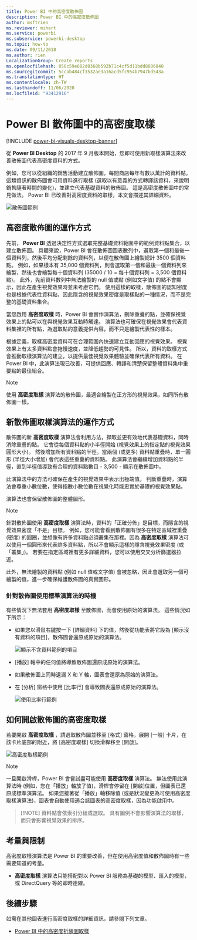 ```yaml
---
title: Power BI 中的高密度散佈圖
description: Power BI 中的高密度散佈圖
author: msftrien
ms.reviewer: mihart
ms.service: powerbi
ms.subservice: powerbi-desktop
ms.topic: how-to
ms.date: 09/11/2018
ms.author: rien
LocalizationGroup: Create reports
ms.openlocfilehash: 850c59e682d0368b592b71c4cf5d11bdd8806848
ms.sourcegitcommit: 5ccab484cf3532ae3a16acd5fc954b7947bd543a
ms.translationtype: HT
ms.contentlocale: zh-TW
ms.lasthandoff: 11/06/2020
ms.locfileid: "93412916"
---
```

# <a name="high-density-sampling-in-power-bi-scatter-charts"></a>Power BI 散佈圖中的高密度取樣

[!INCLUDE [power-bi-visuals-desktop-banner](../includes/power-bi-visuals-desktop-banner.md)]

從 **Power BI Desktop** 的 2017 年 9 月版本開始，您即可使用新取樣演算法來改善散佈圖代表高密度資料的方式。

例如，您可以從組織的銷售活動建立散佈圖，每間商店每年有數以萬計的資料點。 這類資訊的散佈圖會可用資料進行取樣 (選取以有意義的方式轉譯該資料，來說明銷售隨著時間的變化)，並建立代表基礎資料的散佈圖。 這是高密度散佈圖中的常見做法。 Power BI 已改善對高密度資料的取樣，本文會描述其詳細資料。

![散佈圖範例](media/desktop-high-density-scatter-charts/high-density-scatter-charts-01.png)

## <a name="how-high-density-scatter-charts-work"></a>高密度散佈圖的運作方式
先前， **Power BI** 透過決定性方式選取完整基礎資料範圍中的範例資料點集合，以建立散佈圖。 具體來說，Power BI 會在散佈圖圖表數列中，選取第一個和最後一個資料列，然後平均分配剩餘的資料列，以便在散佈圖上繪製總計 3500 個資料點。 例如，如果樣本有 35,000 個資料列，則會選取第一個和最後一個資料列來繪製，然後也會繪製每十個資料列 (35000 / 10 = 每十個資料列 = 3,500 個資料點)。 此外，先前資料數列中無法繪製的 null 值或點 (例如文字值) 的點不會顯示，因此在產生視覺效果時並未考慮它們。 使用這樣的取樣，散佈圖的認知密度也是根據代表性資料點，因此隱含的視覺效果密度是取樣點的一種情況，而不是完整的基礎資料集合。

當您啟用 **高密度取樣** 時，Power BI 會實作演算法，刪除重疊的點，並確保視覺效果上的點可以在與視覺效果互動時觸達。 演算法也可確保在視覺效果會代表資料集裡的所有點，為選取點的意義提供內容，而不只是繪製代表性的樣本。

根據定義，取樣高密度資料可在合理範圍內快速建立互動回應的視覺效果。 視覺效果上有太多資料點會拖慢速度，並降低趨勢的可見性。 所以，資料的取樣方式會推動取樣演算法的建立，以提供最佳視覺效果體驗並確保代表所有資料。 在 Power BI 中，此演算法現已改善，可提供回應、轉譯和清楚保留整體資料集中重要點的最佳組合。

> [!NOTE]
> 使用 **高密度取樣** 演算法的散佈圖，最適合繪製在正方形的視覺效果，如同所有散佈圖一樣。
> 
> 

## <a name="how-the-new-scatter-chart-sampling-algorithm-works"></a>新散佈圖取樣演算法的運作方式
散佈圖的新 **高密度取樣** 演算法會利用方法，擷取並更有效地代表基礎資料，同時消除重疊的點。 它會從每個資料點的小半徑開始 (視覺效果上的指定點的視覺效果圓形大小)。 然後增加所有資料點的半徑。當兩個 (或更多) 資料點重疊時，單一圓形 (半徑大小增加) 會代表這些重疊的資料點。 此演算法會繼續增加資料點的半徑，直到半徑值導致有合理的資料點數目 - 3,500 - 顯示在散佈圖中。

此演算法中的方法可確保在產生的視覺效果中表示出極端值。 判斷重疊時，演算法會尊重小數位數，使得指數小數位數在視覺化時能忠實於基礎的視覺效果點。

演算法也會保留散佈圖的整體圖形。

> [!NOTE]
> 針對散佈圖使用 **高密度取樣** 演算法時，資料的「正確分佈」是目標，而隱含的視覺效果密度「不是」目標。 例如，您可能會看到散佈圖有很多在特定區域裡重疊 (密度) 的圓圈，並想像有許多資料點必須叢集在那裡。因為 **高密度取樣** 演算法可以使用一個圓形來代表許多資料點，所以不會顯示這樣的隱含視覺效果密度 (或「叢集」)。 若要在指定區域裡有更多詳細資料，您可以使用交叉分析篩選器拉近。
> 
> 

此外，無法繪製的資料點 (例如 null 值或文字值) 會被忽略，因此會選取另一個可繪製的值，進一步確保維護散佈圖的真實圖形。

### <a name="when-the-standard-algorithm-for-scatter-charts-is-used"></a>針對散佈圖使用標準演算法的時機
有些情況下無法套用 **高密度取樣** 至散佈圖，而會使用原始的演算法。 這些情況如下所示：

* 如果您以滑鼠右鍵按一下 [詳細資料] 下的值，然後從功能表將它設為 [顯示沒有資料的項目]，散佈圖會還原成原始的演算法。
  
  ![顯示不含資料範例的項目](media/desktop-high-density-scatter-charts/high-density-scatter-charts-02.png)
* [播放] 軸中的任何值將導致散佈圖還原成原始的演算法。
* 如果散佈圖上同時遺漏 X 和 Y 軸，圖表會還原為原始的演算法。
* 在 [分析] 窗格中使用 [比率行] 會導致圖表還原成原始的演算法。
  
  ![使用比率行範例](media/desktop-high-density-scatter-charts/high-density-scatter-charts-03.png)

## <a name="how-to-turn-on-high-density-sampling-for-a-scatter-chart"></a>如何開啟散佈圖的高密度取樣
若要開啟 **高密度取樣** ，請選取散佈圖並移至 [格式] 窗格，展開 [一般] 卡片，在該卡片底部的附近，將 [高密度取樣] 切換滑桿移至 [開啟]。

![高密度取樣範例](media/desktop-high-density-scatter-charts/high-density-scatter-charts-04.png)

> [!NOTE]
> 一旦開啟滑桿，Power BI 會嘗試盡可能使用 **高密度取樣** 演算法。 無法使用此演算法時 (例如，您在「播放」軸放了值)，滑桿會停留在 [開啟]位置，但圖表已還原成標準演算法。 如果您接著從「播放」軸移除值 (或是狀況變更為可使用高密度取樣演算法)，圖表會自動使用適合該圖表的高密度取樣，因為功能啟用中。
> 

> 
> [!NOTE]
> 資料點會依索引分組或選取。 具有圖例不會影響演算法的取樣，而只會影響視覺效果的排序。
> 
> 

## <a name="considerations-and-limitations"></a>考量與限制
高密度取樣演算法是 Power BI 的重要改善，但在使用高密度值和散佈圖時有一些需要知道的考量。

* **高密度取樣** 演算法只能搭配對以 Power BI 服務為基礎的模型、匯入的模型，或 DirectQuery 等的即時連線。

## <a name="next-steps"></a>後續步驟
如需在其他圖表進行高密度取樣的詳細資訊，請參閱下列文章。

* [Power BI 中的高密度折線圖取樣](../create-reports/desktop-high-density-sampling.md)



